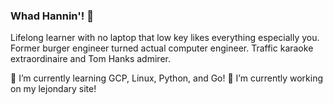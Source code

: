 ### Whad Hannin'! 👋

Lifelong learner with no laptop that low key likes everything especially you.
Former burger engineer turned actual computer engineer.
Traffic karaoke extraordinaire and Tom Hanks admirer.

🌱 I’m currently learning GCP, Linux, Python, and Go!
🔭 I’m currently working on my lejondary site!

<!--
**Lejondary/Lejondary** is a ✨ _special_ ✨ repository because its `README.md` (this file) appears on your GitHub profile.

Here are some ideas to get you started:

- 🔭 I’m currently working on ...
- 🌱 I’m currently learning ...
- 👯 I’m looking to collaborate on ...
- 🤔 I’m looking for help with ...
- 💬 Ask me about ...
- 📫 How to reach me: ...
- 😄 Pronouns: ...
- ⚡ Fun fact: ...
-->
